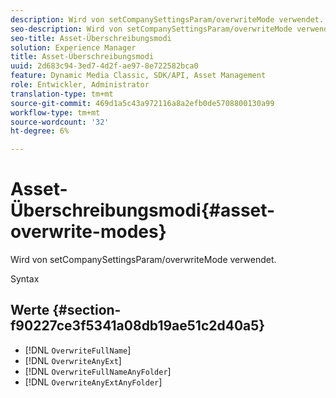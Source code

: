 ```yaml
---
description: Wird von setCompanySettingsParam/overwriteMode verwendet.
seo-description: Wird von setCompanySettingsParam/overwriteMode verwendet.
seo-title: Asset-Überschreibungsmodi
solution: Experience Manager
title: Asset-Überschreibungsmodi
uuid: 2d683c94-3ed7-4d2f-ae97-8e722582bca0
feature: Dynamic Media Classic, SDK/API, Asset Management
role: Entwickler, Administrator
translation-type: tm+mt
source-git-commit: 469d1a5c43a972116a8a2efb0de5708800130a99
workflow-type: tm+mt
source-wordcount: '32'
ht-degree: 6%

---
```



# Asset-Überschreibungsmodi{#asset-overwrite-modes}

Wird von setCompanySettingsParam/overwriteMode verwendet.

Syntax

## Werte {#section-f90227ce3f5341a08db19ae51c2d40a5}

* [!DNL `OverwriteFullName`]
* [!DNL `OverwriteAnyExt`]
* [!DNL `OverwriteFullNameAnyFolder`]
* [!DNL `OverwriteAnyExtAnyFolder`]

